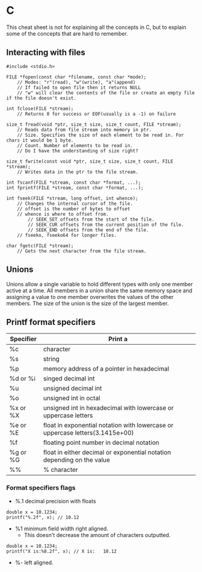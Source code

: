 # C
This cheat sheet is not for explaining all the concepts in C, but to explain some of the concepts that are hard to remember.

## Interacting with files
```
#include <stdio.h>

FILE *fopen(const char *filename, const char *mode);
    // Modes: "r"(read), "w"(write), "a"(append)
    // If failed to open file then it returns NULL
    // "w" will clear the contents of the file or create an empty file if the file doesn't exist.

int fclose(FILE *stream);
    // Returns 0 for success or EOF(usually is a -1) on failure

size_t fread(void *ptr, size_t size, size_t count, FILE *stream);
    // Reads data from file stream into memory in ptr.
    // Size. Specifies the size of each element to be read in. For chars it would be 1 byte.
    // Count. Number of elements to be read in.
    // Do I have the understanding of size right?

size_t fwrite(const void *ptr, size_t size, size_t count, FILE *stream);
    // Writes data in the ptr to the file stream.

int fscanf(FILE *stream, const char *format, ...);
int fprintf(FILE *stream, const char *format, ...);

int fseek(FILE *stream, long offset, int whence);
    // Changes the internal cursor of the file.
    // offset is the number of bytes to offset
    // whence is where to offset from. 
        // SEEK_SET offsets from the start of the file. 
        // SEEK_CUR offsets from the current position of the file.
        // SEEK_END offsets from the end of the file.
    // fseeko, fseeko64 for longer files.

char fgetc(FILE *stream);
    // Gets the next character from the file stream.
```

## Unions
Unions allow a single variable to hold different types with only one member active at a time. All members in a union share the same memory space and assigning a value to one member overwrites the values of the other members. The size of the union is the size of the largest member.

## Printf format specifiers

| Specifier | Print a                                                                                                   |
|-----------|-----------------------------------------------------------------------------------------------------------|
| %c        | character                                                                                                 |
| %s        | string                                                                                                    |
| %p        | memory address of a pointer in hexadecimal                                                                |
| %d or %i  | singed decimal int                                                                                        |
| %u        | unsigned decimal int                                                                                      |
| %o        | unsigned int in octal                                                                                     |
| %x or %X  | unsigned int in hexadecimal with lowercase or uppercase letters                                           |
| %e or %E  | float in exponential notation with lowercase or uppercase letters(3.1415e+00)                             |
| %f        | floating point number in decimal notation                                                                 |
| %g or %G  | float in either decimal or exponential notation depending on the value                                    |
| %%        | % character                                                                                               |

### Format specifiers flags
- %.1 decimal precision with floats

```
double x = 10.1234;
printf("%.2f", x); // 10.12
```

- %1 minimum field width right aligned.
    - This doesn't decrease the amount of characters outputted.

```
double x = 10.1234;
printf("X is:%8.2f", x); // X is:   10.12
```

- %- left aligned.
